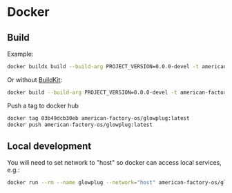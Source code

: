 # Docker

## Build

Example:

```bash
docker buildx build --build-arg PROJECT_VERSION=0.0.0-devel -t american-factory-os/glowplug:latest .
```

Or without [BuildKit](https://docs.docker.com/build/):

```bash
docker build --build-arg PROJECT_VERSION=0.0.0-devel -t american-factory-os/glowplug:latest .
```

Push a tag to docker hub

```bash
docker tag 03b49dcb30eb american-factory-os/glowplug:latest
docker push american-factory-os/glowplug:latest
```

## Local development

You will need to set network to "host" so docker can access local services, e.g.:

```bash
docker run --rm --name glowplug --network="host" american-factory-os/glowplug:latest start --redis redis://localhost:6379/0 --publish mqtt://localhost:1883
```